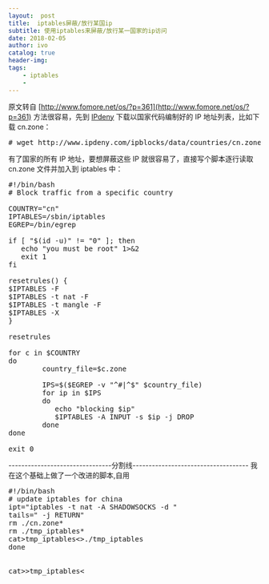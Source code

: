 ```yaml
---
layout:  post
title:  iptables屏蔽/放行某国ip
subtitle: 使用iptables来屏蔽/放行某一国家的ip访问
date: 2018-02-05
author: ivo
catalog: true
header-img:
tags:
    - iptables
    - 
---
```

原文转自 [http://www.fomore.net/os/?p=361](http://www.fomore.net/os/?p=361)
方法很容易，先到 [IPdeny](http://www.ipdeny.com/ipblocks/) 下载以国家代码编制好的 IP 地址列表，比如下载 cn.zone：

<pre>
# wget http://www.ipdeny.com/ipblocks/data/countries/cn.zone
</pre>

有了国家的所有 IP 地址，要想屏蔽这些 IP 就很容易了，直接写个脚本逐行读取 cn.zone 文件并加入到 iptables 中：

<pre>
#!/bin/bash
# Block traffic from a specific country

COUNTRY="cn"
IPTABLES=/sbin/iptables
EGREP=/bin/egrep

if [ "$(id -u)" != "0" ]; then
   echo "you must be root" 1>&2
   exit 1
fi

resetrules() {
$IPTABLES -F
$IPTABLES -t nat -F
$IPTABLES -t mangle -F
$IPTABLES -X
}

resetrules

for c in $COUNTRY
do
        country_file=$c.zone

        IPS=$($EGREP -v "^#|^$" $country_file)
        for ip in $IPS
        do
           echo "blocking $ip"
           $IPTABLES -A INPUT -s $ip -j DROP
        done
done

exit 0
</pre>

--------------------------------分割线------------------------------------
我在这个基础上做了一个改进的脚本,自用
<pre>
#!/bin/bash
# update iptables for china
ipt="iptables -t nat -A SHADOWSOCKS -d "
tails=" -j RETURN"
rm ./cn.zone*
rm ./tmp_iptables*
cat>tmp_iptables<<eof
#!/bin/bash
# Create new chain
iptables -t nat -N SHADOWSOCKS
iptables -t nat -A PREROUTING -p tcp -j SHADOWSOCKS
# Ignore your shadowsocks server's addresses
# It's very IMPORTANT, just be careful.
iptables -t nat -A SHADOWSOCKS -d xxx.xxx.xxx.xxx -j RETURN   #xxx是server地址
iptables -t nat -A SHADOWSOCKS -d xxx.xxx.xxx.xxx -j RETURN  
# 这一步非常重要！到服务端的出口数据不要再进行重定向，否则进入死循环
#去除内网地址
iptables -t nat -A SHADOWSOCKS -d 0.0.0.0 -j RETURN
iptables -t nat -A SHADOWSOCKS -d 127.0.0.1 -j RETURN
iptables -t nat -A SHADOWSOCKS -d 114.114.114.114 -j RETURN
iptables -t nat -A SHADOWSOCKS -d 8.8.8.8 -j RETURN
iptables -t nat -A SHADOWSOCKS -d 192.168.1.0/24 -j RETURN

#过滤国内流量

eof

wget http://www.ipdeny.com/ipblocks/data/countries/cn.zone

for c in `cat cn.zone`

do
	z=$ipt$c$tails
	echo $z >>./tmp_iptables
done


cat>>tmp_iptables<<eof
# Anything else should be redirected to shadowsocks's local port
iptables -t nat -A SHADOWSOCKS -p tcp -j REDIRECT --to-ports 1080

# Apply the rules
#iptables -t nat -A OUTPUT -p tcp -j SHADOWSOCKS
# 对于本机全局代理必须是加入到OUTPUT链中

eof


mv tmp_iptables tmp_iptables.sh

exit 0

</pre>
